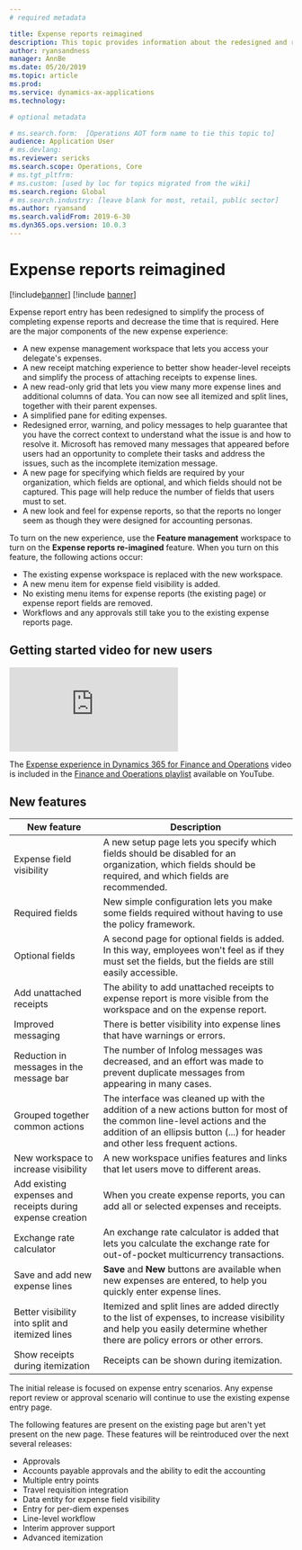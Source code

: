 ```yaml
---
# required metadata

title: Expense reports reimagined
description: This topic provides information about the redesigned and reimagined experience for expense report entry in Microsoft Dynamics 365 for Finance and Operations. The new experience simplifies the process of completing expense reports and decreases the time that is required.
author: ryansandness
manager: AnnBe
ms.date: 05/20/2019
ms.topic: article
ms.prod: 
ms.service: dynamics-ax-applications
ms.technology: 

# optional metadata

# ms.search.form:  [Operations AOT form name to tie this topic to]
audience: Application User
# ms.devlang: 
ms.reviewer: sericks
ms.search.scope: Operations, Core 
# ms.tgt_pltfrm: 
# ms.custom: [used by loc for topics migrated from the wiki]
ms.search.region: Global 
# ms.search.industry: [leave blank for most, retail, public sector]
ms.author: ryansand
ms.search.validFrom: 2019-6-30 
ms.dyn365.ops.version: 10.0.3 
---
```


# Expense reports reimagined

[!include[banner](../includes/banner.md)]
[!include [banner](../includes/preview-banner.md)]

Expense report entry has been redesigned to simplify the process of completing expense reports and decrease the time that is required. Here are the major components of the new expense experience:

- A new expense management workspace that lets you access your delegate's expenses.
- A new receipt matching experience to better show header-level receipts and simplify the process of attaching receipts to expense lines.
- A new read-only grid that lets you view many more expense lines and additional columns of data. You can now see all itemized and split lines, together with their parent expenses.
- A simplified pane for editing expenses.
- Redesigned error, warning, and policy messages to help guarantee that you have the correct context to understand what the issue is and how to resolve it. Microsoft has removed many messages that appeared before users had an opportunity to complete their tasks and address the issues, such as the incomplete itemization message.
- A new page for specifying which fields are required by your organization, which fields are optional, and which fields should not be captured. This page will help reduce the number of fields that users must to set.
- A new look and feel for expense reports, so that the reports no longer seem as though they were designed for accounting personas.

To turn on the new experience, use the **Feature management** workspace to turn on the **Expense reports re-imagined** feature. When you turn on this feature, the following actions occur:

- The existing expense workspace is replaced with the new workspace.
- A new menu item for expense field visibility is added.
- No existing menu items for expense reports (the existing page) or expense report fields are removed.
- Workflows and any approvals still take you to the existing expense reports page.

## Getting started video for new users

<iframe src="https://www.microsoft.com/en-us/videoplayer/embed/RE2Y7gO" frameborder="0" allowfullscreen=""></iframe>

The [Expense experience in Dynamics 365 for Finance and Operations](https://youtu.be/Ocy-MsTvEE0) video is included in the [Finance and Operations playlist](https://www.youtube.com/playlist?list=PLcakwueIHoT_SYfIaPGoOhloFoCXiUSyW) available on YouTube.

## New features

| New feature | Description |
|---|----|
| Expense field visibility | A new setup page lets you specify which fields should be disabled for an organization, which fields should be required, and which fields are recommended. |
| Required fields | New simple configuration lets you make some fields required without having to use the policy framework. |
| Optional fields | A second page for optional fields is added. In this way, employees won't feel as if they must set the fields, but the fields are still easily accessible. |
| Add unattached receipts | The ability to add unattached receipts to expense report is more visible from the workspace and on the expense report. |
| Improved messaging | There is better visibility into expense lines that have warnings or errors. |
| Reduction in messages in the message bar| The number of Infolog messages was decreased, and an effort was made to prevent duplicate messages from appearing in many cases. |
| Grouped together common actions | The interface was cleaned up with the addition of a new actions button for most of the common line-level actions and the addition of an ellipsis button (...) for header and other less frequent actions. |
| New workspace to increase visibility | A new workspace unifies features and links that let users move to different areas. |
| Add existing expenses and receipts during expense creation | When you create expense reports, you can add all or selected expenses and receipts. |
| Exchange rate calculator | An exchange rate calculator is added that lets you calculate the exchange rate for out-of-pocket multicurrency transactions. |
| Save and add new expense lines | **Save** and **New** buttons are available when new expenses are entered, to help you quickly enter expense lines. |
| Better visibility into split and itemized lines | Itemized and split lines are added directly to the list of expenses, to increase visibility and help you easily determine whether there are policy errors or other errors. |
| Show receipts during itemization | Receipts can be shown during itemization. |

The initial release is focused on expense entry scenarios. Any expense report review or approval scenario will continue to use the existing expense entry page.

The following features are present on the existing page but aren't yet present on the new page. These features will be reintroduced over the next several releases:

- Approvals
- Accounts payable approvals and the ability to edit the accounting
- Multiple entry points
- Travel requisition integration
- Data entity for expense field visibility
- Entry for per-diem expenses
- Line-level workflow
- Interim approver support
- Advanced itemization
